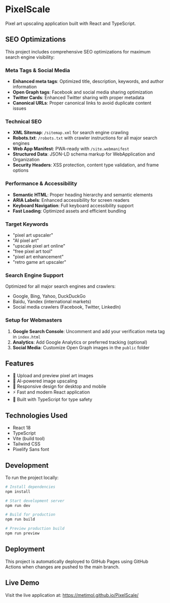 # PixelScale

Pixel art upscaling application built with React and TypeScript.

## SEO Optimizations

This project includes comprehensive SEO optimizations for maximum search engine visibility:

### Meta Tags & Social Media
- **Enhanced meta tags**: Optimized title, description, keywords, and author information
- **Open Graph tags**: Facebook and social media sharing optimization
- **Twitter Cards**: Enhanced Twitter sharing with proper metadata
- **Canonical URLs**: Proper canonical links to avoid duplicate content issues

### Technical SEO
- **XML Sitemap**: `/sitemap.xml` for search engine crawling
- **Robots.txt**: `/robots.txt` with crawler instructions for all major search engines
- **Web App Manifest**: PWA-ready with `/site.webmanifest`
- **Structured Data**: JSON-LD schema markup for WebApplication and Organization
- **Security Headers**: XSS protection, content type validation, and frame options

### Performance & Accessibility
- **Semantic HTML**: Proper heading hierarchy and semantic elements
- **ARIA Labels**: Enhanced accessibility for screen readers
- **Keyboard Navigation**: Full keyboard accessibility support
- **Fast Loading**: Optimized assets and efficient bundling

### Target Keywords
- "pixel art upscaler"
- "AI pixel art" 
- "upscale pixel art online"
- "free pixel art tool"
- "pixel art enhancement"
- "retro game art upscaler"

### Search Engine Support
Optimized for all major search engines and crawlers:
- Google, Bing, Yahoo, DuckDuckGo
- Baidu, Yandex (international markets)
- Social media crawlers (Facebook, Twitter, LinkedIn)

### Setup for Webmasters
1. **Google Search Console**: Uncomment and add your verification meta tag in `index.html`
2. **Analytics**: Add Google Analytics or preferred tracking (optional)
3. **Social Media**: Customize Open Graph images in the `public` folder

## Features

- 🎨 Upload and preview pixel art images
- 🚀 AI-powered image upscaling
- 📱 Responsive design for desktop and mobile
- ⚡ Fast and modern React application
- 🎯 Built with TypeScript for type safety

## Technologies Used

- React 18
- TypeScript
- Vite (build tool)
- Tailwind CSS
- Pixelify Sans font

## Development

To run the project locally:

```bash
# Install dependencies
npm install

# Start development server
npm run dev

# Build for production
npm run build

# Preview production build
npm run preview
```

## Deployment

This project is automatically deployed to GitHub Pages using GitHub Actions when changes are pushed to the main branch.

## Live Demo

Visit the live application at: https://metimol.github.io/PixelScale/
